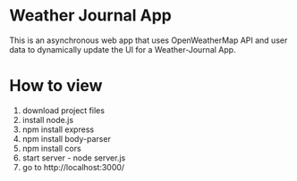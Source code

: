 # Weather Journal App

This is an asynchronous web app that uses OpenWeatherMap API and user data to dynamically update the UI for a Weather-Journal App.

# How to view
1. download project files
2. install node.js
3. npm install express
4. npm install body-parser
5. npm install cors
6. start server - node server.js
7. go to http://localhost:3000/ 

